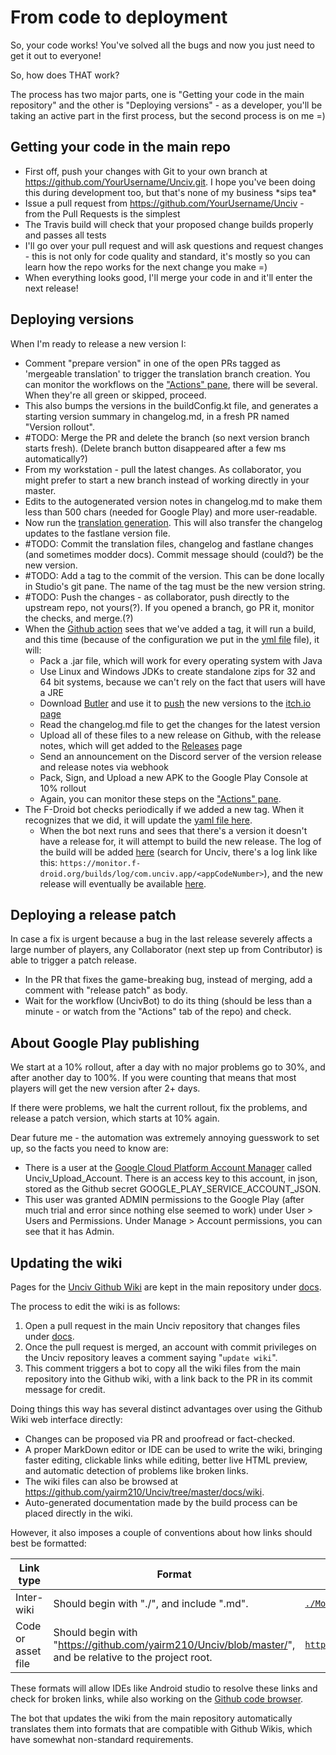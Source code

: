 # From code to deployment

So, your code works! You've solved all the bugs and now you just need to get it out to everyone!

So, how does THAT work?

The process has two major parts, one is "Getting your code in the main repository" and the other is "Deploying versions" - as a developer, you'll be taking an active part in the first process, but the second process is on me =)

## Getting your code in the main repo

-   First off, push your changes with Git to your own branch at https://github.com/YourUsername/Unciv.git. I hope you've been doing this during development too, but that's none of my business \*sips tea\*
-   Issue a pull request from https://github.com/YourUsername/Unciv - from the Pull Requests is the simplest
-   The Travis build will check that your proposed change builds properly and passes all tests
-   I'll go over your pull request and will ask questions and request changes - this is not only for code quality and standard, it's mostly so you can learn how the repo works for the next change you make =)
-   When everything looks good, I'll merge your code in and it'll enter the next release!

## Deploying versions

When I'm ready to release a new version I:

-   Comment "prepare version" in one of the open PRs tagged as 'mergeable translation' to trigger the translation branch creation.
    You can monitor the workflows on the ["Actions" pane](https://github.com/yairm210/Unciv/actions), there will be several. When they're all green or skipped, proceed.
-   This also bumps the versions in the buildConfig.kt file, and generates a starting version summary in changelog.md, in a fresh PR named "Version rollout".
-   #TODO: Merge the PR and delete the branch (so next version branch starts fresh). (Delete branch button disappeared after a few ms automatically?)
-   From my workstation - pull the latest changes. As collaborator, you might prefer to start a new branch instead of working directly in your master.
-   Edits to the autogenerated version notes in changelog.md to make them less than 500 chars (needed for Google Play) and more user-readable.
-   Now run the [translation generation](../Other/Translating.md#translation-generation---for-developers). This will also transfer the changelog updates to the fastlane version file.
-   #TODO: Commit the translation files, changelog and fastlane changes (and sometimes modder docs). Commit message should (could?) be the new version.
-   #TODO: Add a tag to the commit of the version. This can be done locally in Studio's git pane. The name of the tag must be the new version string.
-   #TODO: Push the changes - as collaborator, push directly to the upstream repo, not yours(?). If you opened a branch, go PR it, monitor the checks, and merge.(?)
-   When the [Github action](https://github.com/yairm210/Unciv/actions/workflows/buildAndDeploy.yml) sees that we've added a tag, it will run a build, and this time (because of the configuration we put in the [yml file](https://github.com/yairm210/Unciv/blob/master/.github/workflows/buildAndDeploy.yml) file), it will:
    -   Pack a .jar file, which will work for every operating system with Java
    -   Use Linux and Windows JDKs to create standalone zips for 32 and 64 bit systems, because we can't rely on the fact that users will have a JRE
    -   Download [Butler](https://itch.io/docs/butler/installing.html) and use it to [push](https://itch.io/docs/butler/pushing.html) the new versions to the [itch.io page](https://yairm210.itch.io/unciv)
    -   Read the changelog.md file to get the changes for the latest version
    -   Upload all of these files to a new release on Github, with the release notes, which will get added to the [Releases](https://github.com/yairm210/Unciv/releases) page
    -   Send an announcement on the Discord server of the version release and release notes via webhook
    -   Pack, Sign, and Upload a new APK to the Google Play Console at 10% rollout
    -   Again, you can monitor these steps on the ["Actions" pane](https://github.com/yairm210/Unciv/actions).
-   The F-Droid bot checks periodically if we added a new tag. When it recognizes that we did, it will update the [yaml file here](https://gitlab.com/fdroid/fdroiddata/blob/master/metadata/com.unciv.app.yml).
    -   When the bot next runs and sees that there's a version it doesn't have a release for, it will attempt to build the new release. The log of the build will be added [here](https://monitor.f-droid.org/builds/build) (search for Unciv, there's a log link like this: `https://monitor.f-droid.org/builds/log/com.unciv.app/<appCodeNumber>`), and the new release will eventually be available [here](https://f-droid.org/en/packages/com.unciv.app/).

## Deploying a release patch

In case a fix is urgent because a bug in the last release severely affects a large number of players, any Collaborator (next step up from Contributor) is able to trigger a patch release.

- In the PR that fixes the game-breaking bug, instead of merging, add a comment with "release patch" as body.
- Wait for the workflow (UncivBot) to do its thing (should be less than a minute - or watch from the "Actions" tab of the repo) and check.

## About Google Play publishing

We start at a 10% rollout, after a day with no major problems go to 30%, and after another day to 100%. If you were counting that means that most players will get the new version after 2+ days.

If there were problems, we halt the current rollout, fix the problems, and release a patch version, which starts at 10% again.

Dear future me - the automation was extremely annoying guesswork to set up, so the facts you need to know are:

-   There is a user at the [Google Cloud Platform Account Manager](https://console.cloud.google.com/iam-admin/iam) called Unciv_Upload_Account. There is an access key to this account, in json, stored as the Github secret GOOGLE_PLAY_SERVICE_ACCOUNT_JSON.
-   This user was granted ADMIN permissions to the Google Play (after much trial and error since nothing else seemed to work) under User > Users and Permissions. Under Manage > Account permissions, you can see that it has Admin.

## Updating the wiki

Pages for the [Unciv Github Wiki](https://github.com/yairm210/Unciv/wiki/) are kept in the main repository under [docs](https://github.com/yairm210/Unciv/tree/master/docs).

The process to edit the wiki is as follows:

1. Open a pull request in the main Unciv repository that changes files under [docs](https://github.com/yairm210/Unciv/tree/master/docs).
2. Once the pull request is merged, an account with commit privileges on the Unciv repository leaves a comment saying "`update wiki`".
3. This comment triggers a bot to copy all the wiki files from the main repository into the Github wiki, with a link back to the PR in its commit message for credit.

Doing things this way has several distinct advantages over using the Github Wiki web interface directly:

-   Changes can be proposed via PR and proofread or fact-checked.
-   A proper MarkDown editor or IDE can be used to write the wiki, bringing faster editing, clickable links while editing, better live HTML preview, and automatic detection of problems like broken links.
-   The wiki files can also be browsed at https://github.com/yairm210/Unciv/tree/master/docs/wiki.
-   Auto-generated documentation made by the build process can be placed directly in the wiki.

However, it also imposes a couple of conventions about how links should best be formatted:

| Link type | Format | Example |
| --------- | ------ | ------- |
| Inter-wiki | Should begin with "./", and include ".md". | [`./Mods.md#other`](../Modders/Mods.md#other) |
| Code or asset file | Should begin with "https://github.com/yairm210/Unciv/blob/master/", and be relative to the project root. | [`https://github.com/yairm210/Unciv/blob/master/android/assets/game.png`](https://github.com/yairm210/Unciv/blob/master/android/assets/game.png) |

These formats will allow IDEs like Android studio to resolve these links and check for broken links, while also working on the [Github code browser](https://github.com/yairm210/Unciv/tree/master/docs).

The bot that updates the wiki from the main repository automatically translates them into formats that are compatible with Github Wikis, which have somewhat non-standard requirements.
